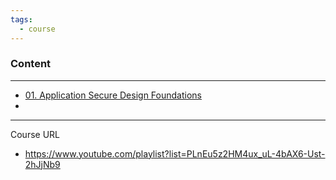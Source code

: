 ```yaml
---
tags:
  - course
---
```

### Content
---
- [01. Application Secure Design Foundations](01.%20Application%20Secure%20Design%20Foundations.md)
- 


---
Course URL
- https://www.youtube.com/playlist?list=PLnEu5z2HM4ux_uL-4bAX6-Ust-2hJjNb9